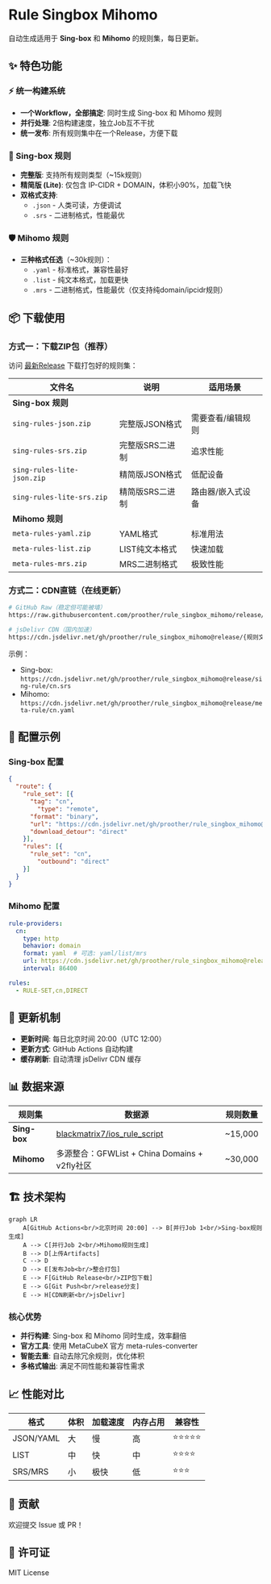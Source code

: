 # Rule Singbox Mihomo

自动生成适用于 **Sing-box** 和 **Mihomo** 的规则集，每日更新。

## ✨ 特色功能

### ⚡ 统一构建系统
- **一个Workflow，全部搞定**: 同时生成 Sing-box 和 Mihomo 规则
- **并行处理**: 2倍构建速度，独立Job互不干扰
- **统一发布**: 所有规则集中在一个Release，方便下载

### 🎯 Sing-box 规则
- **完整版**: 支持所有规则类型（~15k规则）
- **精简版 (Lite)**: 仅包含 IP-CIDR + DOMAIN，体积小90%，加载飞快
- **双格式支持**: 
  - `.json` - 人类可读，方便调试
  - `.srs` - 二进制格式，性能最优

### 🛡️ Mihomo 规则
- **三种格式任选**（~30k规则）：
  - `.yaml` - 标准格式，兼容性最好
  - `.list` - 纯文本格式，加载更快
  - `.mrs` - 二进制格式，性能最优（仅支持纯domain/ipcidr规则）

## 📦 下载使用

### 方式一：下载ZIP包（推荐）
访问 [最新Release](../../releases/latest) 下载打包好的规则集：

| 文件名 | 说明 | 适用场景 |
|--------|------|----------|
| **Sing-box 规则** |
| `sing-rules-json.zip` | 完整版JSON格式 | 需要查看/编辑规则 |
| `sing-rules-srs.zip` | 完整版SRS二进制 | 追求性能 |
| `sing-rules-lite-json.zip` | 精简版JSON格式 | 低配设备 |
| `sing-rules-lite-srs.zip` | 精简版SRS二进制 | 路由器/嵌入式设备 |
| **Mihomo 规则** |
| `meta-rules-yaml.zip` | YAML格式 | 标准用法 |
| `meta-rules-list.zip` | LIST纯文本格式 | 快速加载 |
| `meta-rules-mrs.zip` | MRS二进制格式 | 极致性能 |

### 方式二：CDN直链（在线更新）

```bash
# GitHub Raw（稳定但可能被墙）
https://raw.githubusercontent.com/proother/rule_singbox_mihomo/release/{规则文件}

# jsDelivr CDN（国内加速）
https://cdn.jsdelivr.net/gh/proother/rule_singbox_mihomo@release/{规则文件}
```

示例：
- Sing-box: `https://cdn.jsdelivr.net/gh/proother/rule_singbox_mihomo@release/sing-rule/cn.srs`
- Mihomo: `https://cdn.jsdelivr.net/gh/proother/rule_singbox_mihomo@release/meta-rule/cn.yaml`

## 📝 配置示例

### Sing-box 配置
```json
{
  "route": {
    "rule_set": [{
      "tag": "cn",
        "type": "remote",
      "format": "binary",
      "url": "https://cdn.jsdelivr.net/gh/proother/rule_singbox_mihomo@release/sing-rule/cn.srs",
      "download_detour": "direct"
    }],
    "rules": [{
      "rule_set": "cn",
        "outbound": "direct"
    }]
  }
}
```

### Mihomo 配置
```yaml
rule-providers:
  cn:
    type: http
    behavior: domain
    format: yaml  # 可选: yaml/list/mrs
    url: https://cdn.jsdelivr.net/gh/proother/rule_singbox_mihomo@release/meta-rule/cn.yaml
    interval: 86400

rules:
  - RULE-SET,cn,DIRECT
```

## 🔄 更新机制

- **更新时间**: 每日北京时间 20:00（UTC 12:00）
- **更新方式**: GitHub Actions 自动构建
- **缓存刷新**: 自动清理 jsDelivr CDN 缓存

## 📊 数据来源

| 规则集 | 数据源 | 规则数量 |
|--------|--------|----------|
| **Sing-box** | [blackmatrix7/ios_rule_script](https://github.com/blackmatrix7/ios_rule_script) | ~15,000 |
| **Mihomo** | 多源整合：GFWList + China Domains + v2fly社区 | ~30,000 |

## 🏗️ 技术架构

```mermaid
graph LR
    A[GitHub Actions<br/>北京时间 20:00] --> B[并行Job 1<br/>Sing-box规则生成]
    A --> C[并行Job 2<br/>Mihomo规则生成]
    B --> D[上传Artifacts]
    C --> D
    D --> E[发布Job<br/>整合打包]
    E --> F[GitHub Release<br/>ZIP包下载]
    E --> G[Git Push<br/>release分支]
    E --> H[CDN刷新<br/>jsDelivr]
```

### 核心优势
- **并行构建**: Sing-box 和 Mihomo 同时生成，效率翻倍
- **官方工具**: 使用 MetaCubeX 官方 meta-rules-converter
- **智能去重**: 自动去除冗余规则，优化体积
- **多格式输出**: 满足不同性能和兼容性需求

## 📈 性能对比

| 格式 | 体积 | 加载速度 | 内存占用 | 兼容性 |
|------|------|----------|----------|--------|
| JSON/YAML | 大 | 慢 | 高 | ⭐⭐⭐⭐⭐ |
| LIST | 中 | 快 | 中 | ⭐⭐⭐⭐ |
| SRS/MRS | 小 | 极快 | 低 | ⭐⭐⭐ |

## 🤝 贡献

欢迎提交 Issue 或 PR！

## 📄 许可证

MIT License


